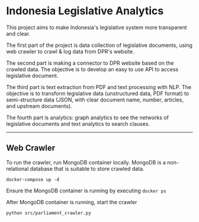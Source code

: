 # Indonesia Legislative Analytics

This project aims to make Indonesia's legislative system more transparent and clear. 

The first part of the project is data collection of legislative documents, using web crawler to crawl & log data from DPR's website.

The second part is making a connector to DPR website based on the crawled data. The objective is to develop an easy to use API to access legislative document.

The third part is text extraction from PDF and text processing with NLP. The objective is to transform legislative data (unstructured data, PDF format) to semi-structure data (JSON, with clear document name, number, articles, and upstream documents).

The fourth part is analytics: graph analytics to see the networks of legislative documents and text analytics to search clauses.
***

## Web Crawler
To run the crawler, run MongoDB container locally. MongoDB is a non-relational database that is suitable to store crawled data.
```
docker-compose up -d
```
Ensure the MongoDB container is running by executing `docker ps`

After MongoDB container is running, start the crawler
```
python src/parliament_crawler.py
```